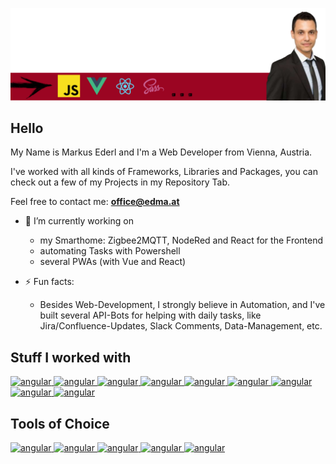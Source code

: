 ![Headerbanner](header002.png?raw=true 'Headerbanner')

## Hello

My Name is Markus Ederl
and I'm a Web Developer from Vienna, Austria.

I've worked with all kinds of Frameworks, Libraries and Packages, you can check out a few of my Projects in my Repository Tab.

Feel free to contact me: **<a href="mailto:office@edma.at?Subject=github.com/EderlMarkus">office@edma.at**</a>

- 🔭 I’m currently working on

  - my Smarthome: Zigbee2MQTT, NodeRed and React for the Frontend
  - automating Tasks with Powershell
  - several PWAs (with Vue and React)

- ⚡ Fun facts:
  - Besides Web-Development, I strongly believe in Automation, and I've built several API-Bots for helping with daily tasks, like Jira/Confluence-Updates, Slack Comments, Data-Management, etc.

## Stuff I worked with

<p align="left">
<a href="https://developer.mozilla.org/de/docs/Web/JavaScript" target="_blank" rel="noreferrer"> <img src="https://upload.wikimedia.org/wikipedia/commons/thumb/9/99/Unofficial_JavaScript_logo_2.svg/2000px-Unofficial_JavaScript_logo_2.svg.png" alt="angular" width="auto" height="40"/> </a>
<a href="https://reactjs.org/" target="_blank" rel="noreferrer"> <img src="https://upload.wikimedia.org/wikipedia/commons/a/a7/React-icon.svg" alt="angular" width="auto" height="40"/> </a>
<a href="https://vuejs.org/" target="_blank" rel="noreferrer"> <img src="https://vuejs.org/images/logo.svg" alt="angular" width="auto" height="40"/> </a>
<a href="https://angular.io/" target="_blank" rel="noreferrer"> <img src="https://upload.wikimedia.org/wikipedia/commons/thumb/c/cf/Angular_full_color_logo.svg/2048px-Angular_full_color_logo.svg.png" alt="angular" width="auto" height="40"/> </a>
<a href="https://sass-lang.com/" target="_blank" rel="noreferrer"> <img src="https://upload.wikimedia.org/wikipedia/commons/thumb/9/96/Sass_Logo_Color.svg/1280px-Sass_Logo_Color.svg.png" alt="angular" width="auto" height="40"/> </a>
<a href="https://docs.microsoft.com/en-us/powershell/" target="_blank" rel="noreferrer"> <img src="https://upload.wikimedia.org/wikipedia/commons/2/2f/PowerShell_5.0_icon.png" alt="angular" width="auto" height="40"/> </a>
<a href="https://www.php.net/" target="_blank" rel="noreferrer"> <img src="https://upload.wikimedia.org/wikipedia/commons/thumb/2/27/PHP-logo.svg/2560px-PHP-logo.svg.png" alt="angular" width="auto" height="40"/> </a>
<a href="https://nodejs.org/en/" target="_blank" rel="noreferrer"> <img src="https://upload.wikimedia.org/wikipedia/commons/thumb/d/d9/Node.js_logo.svg/1280px-Node.js_logo.svg.png" alt="angular" width="auto" height="40"/> </a>
<a href="https://java.com/" target="_blank" rel="noreferrer"> <img src="https://upload.wikimedia.org/wikipedia/de/thumb/e/e1/Java-Logo.svg/2000px-Java-Logo.svg.png" alt="angular" width="auto" height="40"/> </a>
</p>

## Tools of Choice

<a href="https://code.visualstudio.com/" target="_blank" rel="noreferrer"> <img src="https://upload.wikimedia.org/wikipedia/commons/thumb/9/9a/Visual_Studio_Code_1.35_icon.svg/2048px-Visual_Studio_Code_1.35_icon.svg.png" alt="angular" width="auto" height="40"/> </a>
<a href="https://www.postman.com/" target="_blank" rel="noreferrer"> <img src="https://cdn.shopify.com/s/files/1/0057/5668/2355/files/Postman-logo-orange-2021_1155x.png?v=1637252529" alt="angular" width="auto" height="40"/> </a>
<a href="https://slack.com/" target="_blank" rel="noreferrer"> <img src="https://upload.wikimedia.org/wikipedia/commons/thumb/b/b9/Slack_Technologies_Logo.svg/2560px-Slack_Technologies_Logo.svg.png" alt="angular" width="auto" height="40"/> </a>
<a href="https://trello.com/de" target="_blank" rel="noreferrer"> <img src="https://upload.wikimedia.org/wikipedia/commons/thumb/7/7a/Trello-logo-blue.svg/2560px-Trello-logo-blue.svg.png" alt="angular" width="auto" height="40"/> </a>
<a href="https://github.com/" target="_blank" rel="noreferrer"> <img src="https://logosmarken.com/wp-content/uploads/2020/12/GitHub-Logo.png" alt="angular" width="auto" height="40"/> </a>
